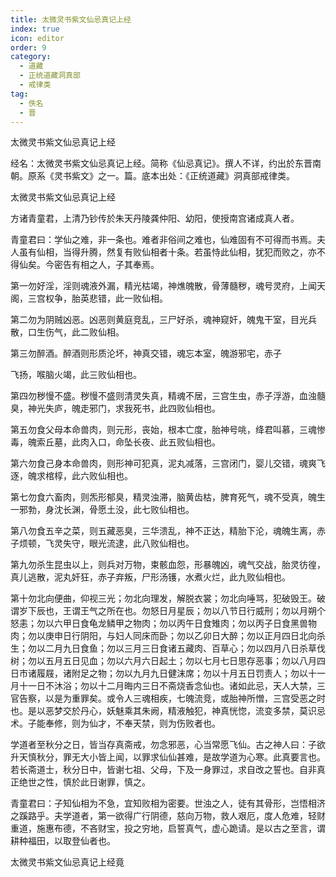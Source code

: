 ```yaml
---
title: 太微灵书紫文仙忌真记上经
index: true
icon: editor
order: 9
category:
  - 道藏
  - 正统道藏洞真部
  - 戒律类
tag:
  - 佚名
  - 晋
---
```


太微灵书紫文仙忌真记上经  

经名：太微灵书紫文仙忌真记上经。简称《仙忌真记》。撰人不详，约出於东晋南朝。原系《灵书紫文》之一。篇。底本出处：《正统道藏》洞真部戒律类。  

太微灵书紫文仙忌真记上经  

方诸青童君，上清乃钞传於朱天丹陵龚仲阳、幼阳，使授南宫诸成真人者。  

青童君曰：学仙之难，非一条也。难者非俗间之难也，仙难固有不可得而书焉。夫人虽有仙相，当得升腾，然复有败仙相者十条。若虽恃此仙相，犹犯而败之，亦不得仙矣。今密告有相之人，子其奉焉。  

第一勿好淫，淫则魂液外漏，精光枯竭，神燋魄散，骨薄髓秽，魂号灵府，上闻天阁，三宫权争，胎英悲错，此一败仙相。  

第二勿为阴贼凶恶。凶恶则黄庭竞乱，三尸好杀，魂神窥奸，魄鬼干室，目光兵散，口生伤气，此二败仙相。  

第三勿醉酒。醉酒则形质沦坏，神真交错，魂忘本室，魄游邪宅，赤子  

飞扬，喉脑火竭，此三败仙相也。  

第四勿秽慢不盛。秽慢不盛则清灵失真，精魂不居，三宫生虫，赤子浮游，血浊髓臭，神光失庐，魄走邪门，求我死书，此四败仙相也。  

第五勿食父母本命兽肉，则元形，丧始，根本亡度，胎神号咷，绛君叫慕，三魂惨毒，魄索丘墓，此肉入口，命坠长夜、此五败仙相也。  

第六勿食己身本命兽肉，则形神可犯真，泥丸减落，三宫闭门，婴儿交错，魂爽飞逐，魄求棺椁，此六败仙相也。  

第七勿食六畜肉，则炁形郁臭，精灵浊滞，脑黄齿枯，脾育死气，魂不受真，魄生一邪勃，身沈长渊，骨愿土没，此七败仙相也。  

第八勿食五辛之菜，则五藏恶臭，三华溃乱，神不正达，精胎下沦，魂魄生离，赤子烦顿，飞灵失守，眼光流逮，此八败仙相也。  

第九勿杀生昆虫以上，则兵对万物，束骸血怨，形暴魄凶，魂气交战，胎灵彷徨，真儿逃散，泥丸奸狂，赤子弃叛，尸形汤镬，水煮火烂，此九败仙相也。  

第十勿北向便曲，仰视三光；勿北向理发，解脱衣裳；勿北向唾骂，犯破毁王。破谓岁下辰也，王谓王气之所在也。勿怒日月星辰；勿以八节日行威刑；勿以月朔个怒恚；勿以六甲日食龟龙鳞甲之物肉；勿以丙午日食雉肉；勿以丙子日食黑兽物肉；勿以庚申日行阴阳，与妇人同床而卧；勿以乙卯日大醉；勿以正月四日北向杀生；勿以二月九日食鱼；勿以三月三日食诸五藏肉、百草心；勿以四月八日杀草伐树；勿以五月五日见血；勿以六月六日起土；勿以七月七日思存恶事；勿以八月四日市诸履屐，诸附足之物；勿以九月九日健沫席；勿以十月五日罚责人；勿以十一月十一日不沐浴；勿以十二月晦内三日不斋烧香念仙也。诸如此忌，天人大禁，三官告察，以是为重罪矣。或令人三魂相疾，七魄流竞，或胎神所憎，三宫受恶之时也。是以恶梦交於丹心，妖魅乘其朱阙，精液触犯，神真恍惚，流变多禁，莫识忌术。子能奉修，则为仙才，不奉天禁，则为伤败者也。  

学道者至秋分之日，皆当存真斋戒，勿念邪恶，心当常愿飞仙。古之神人曰：子欲升天慎秋分，罪无大小皆上闻，以罪求仙仙甚难，是故学道为心寒。此真要言也。若长斋道士，秋分日中，皆谢七祖、父母，下及一身罪过，求自改之誓也。自非真正绝世之性，慎於此日谢罪，慎之。  

青童君曰：子知仙相为不急，宜知败相为密要。世浊之人，徒有其骨形，岂悟相济之蹊路乎。夫学道者，第一欲得广行阴德，慈向万物，救人艰厄，度人危难，轻财重道，施惠布德，不吝财宝，投之穷地，启誓真气，虚心跪请。是以古之至言，谓耕种福田，以取登仙者也。  

太微灵书紫文仙忌真记上经竟  
